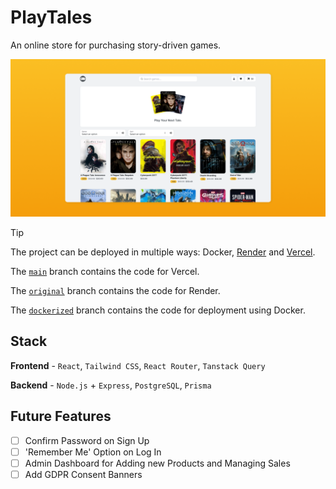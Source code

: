# PlayTales

An online store for purchasing story-driven games.

![Screenshot](/frontend/public/screenshot.png)

> [!tip]
> The project can be deployed in multiple ways: Docker, [Render](https://render.com) and [Vercel](https://vercel.com).
>
> The [`main`](https://github.com/oneminch/PlayTales/tree/main) branch contains the code for Vercel.
>
> The [`original`](https://github.com/oneminch/PlayTales/tree/original) branch contains the code for Render.
>
> The [`dockerized`](https://github.com/oneminch/PlayTales/tree/dockerized) branch contains the code for deployment using Docker.

## Stack

**Frontend** - `React`, `Tailwind CSS`, `React Router`, `Tanstack Query`

**Backend** - `Node.js` + `Express`, `PostgreSQL`, `Prisma`

## Future Features

- [ ] Confirm Password on Sign Up
- [ ] 'Remember Me' Option on Log In
- [ ] Admin Dashboard for Adding new Products and Managing Sales
- [ ] Add GDPR Consent Banners
